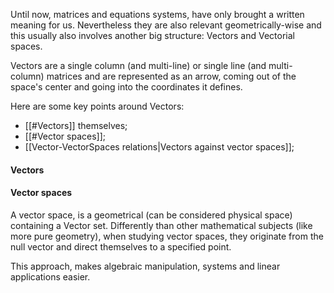 Until now, matrices and equations systems, have only brought a written meaning for us. Nevertheless they are also relevant geometrically-wise and this usually also involves another big structure: Vectors and Vectorial spaces.

Vectors are a single column (and multi-line) or single line (and multi-column) matrices and are represented as an arrow, coming out of the space's center and going into the coordinates it defines.

Here are some key points around Vectors:
- [[#Vectors]] themselves;
- [[#Vector spaces]];
- [[Vector-VectorSpaces relations|Vectors against vector spaces]];

#### Vectors

#### Vector spaces
A vector space, is a geometrical (can be considered physical space) containing a Vector set. 
Differently than other mathematical subjects (like more pure geometry), when studying vector spaces, they originate from the null vector and direct themselves to a specified point.

This approach, makes algebraic manipulation, systems and linear applications easier.
